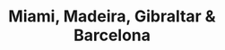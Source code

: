 ---
category: luxury
title: Miami, Madeira, Gibraltar & Barcelona
class: miami-madeira-gibraltar-and-barcelona
cruiseline: Oceania Cruises, Riviera
special-info: Free House drinks & Wifi + onboard overnight in Bermuda
price: 2179
nights: 15
cruise-url: http://www.planetcruise.co.uk/oceania-cruises/riviera/10-april-2016/95614?referrersiteid=970
---